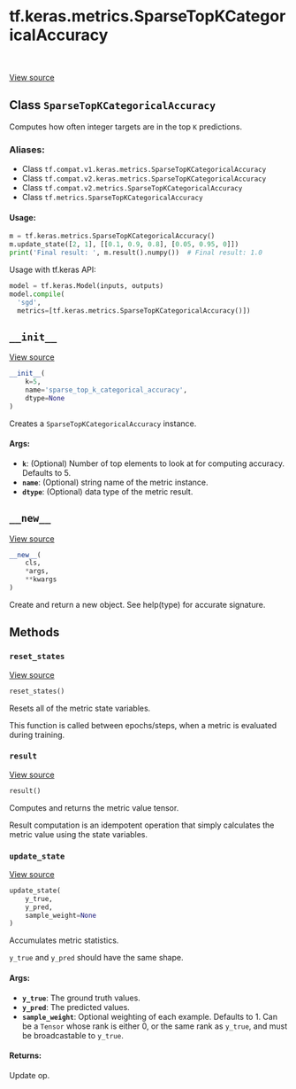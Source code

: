 <div itemscope itemtype="http://developers.google.com/ReferenceObject">
<meta itemprop="name" content="tf.keras.metrics.SparseTopKCategoricalAccuracy" />
<meta itemprop="path" content="Stable" />
<meta itemprop="property" content="__init__"/>
<meta itemprop="property" content="__new__"/>
<meta itemprop="property" content="reset_states"/>
<meta itemprop="property" content="result"/>
<meta itemprop="property" content="update_state"/>
</div>

# tf.keras.metrics.SparseTopKCategoricalAccuracy

<!-- Insert buttons -->

<table class="tfo-notebook-buttons tfo-api" align="left">
</table>

<a target="_blank" href="/code/stable/tensorflow/python/keras/metrics.py">View source</a>



## Class `SparseTopKCategoricalAccuracy`

<!-- Start diff -->
Computes how often integer targets are in the top `K` predictions.



### Aliases:

* Class `tf.compat.v1.keras.metrics.SparseTopKCategoricalAccuracy`
* Class `tf.compat.v2.keras.metrics.SparseTopKCategoricalAccuracy`
* Class `tf.compat.v2.metrics.SparseTopKCategoricalAccuracy`
* Class `tf.metrics.SparseTopKCategoricalAccuracy`


<!-- Placeholder for "Used in" -->


#### Usage:



```python
m = tf.keras.metrics.SparseTopKCategoricalAccuracy()
m.update_state([2, 1], [[0.1, 0.9, 0.8], [0.05, 0.95, 0]])
print('Final result: ', m.result().numpy())  # Final result: 1.0
```

Usage with tf.keras API:

```python
model = tf.keras.Model(inputs, outputs)
model.compile(
  'sgd',
  metrics=[tf.keras.metrics.SparseTopKCategoricalAccuracy()])
```

<h2 id="__init__"><code>__init__</code></h2>

<a target="_blank" href="/code/stable/tensorflow/python/keras/metrics.py">View source</a>

``` python
__init__(
    k=5,
    name='sparse_top_k_categorical_accuracy',
    dtype=None
)
```

Creates a `SparseTopKCategoricalAccuracy` instance.


#### Args:


* <b>`k`</b>: (Optional) Number of top elements to look at for computing accuracy.
  Defaults to 5.
* <b>`name`</b>: (Optional) string name of the metric instance.
* <b>`dtype`</b>: (Optional) data type of the metric result.

<h2 id="__new__"><code>__new__</code></h2>

<a target="_blank" href="/code/stable/tensorflow/python/keras/metrics.py">View source</a>

``` python
__new__(
    cls,
    *args,
    **kwargs
)
```

Create and return a new object.  See help(type) for accurate signature.




## Methods

<h3 id="reset_states"><code>reset_states</code></h3>

<a target="_blank" href="/code/stable/tensorflow/python/keras/metrics.py">View source</a>

``` python
reset_states()
```

Resets all of the metric state variables.

This function is called between epochs/steps,
when a metric is evaluated during training.

<h3 id="result"><code>result</code></h3>

<a target="_blank" href="/code/stable/tensorflow/python/keras/metrics.py">View source</a>

``` python
result()
```

Computes and returns the metric value tensor.

Result computation is an idempotent operation that simply calculates the
metric value using the state variables.

<h3 id="update_state"><code>update_state</code></h3>

<a target="_blank" href="/code/stable/tensorflow/python/keras/metrics.py">View source</a>

``` python
update_state(
    y_true,
    y_pred,
    sample_weight=None
)
```

Accumulates metric statistics.

`y_true` and `y_pred` should have the same shape.

#### Args:


* <b>`y_true`</b>: The ground truth values.
* <b>`y_pred`</b>: The predicted values.
* <b>`sample_weight`</b>: Optional weighting of each example. Defaults to 1. Can be
  a `Tensor` whose rank is either 0, or the same rank as `y_true`,
  and must be broadcastable to `y_true`.


#### Returns:

Update op.




